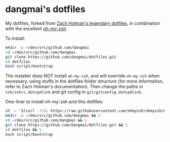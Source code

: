 # dangmai's dotfiles

My dotfiles, forked from [Zach Holman's legendary dotfiles][], in combination with
the excellent [oh-my-zsh][].

To install:
```bash
mkdir -p ~/dev/src/github.com/dangmai
cd ~/dev/src/github.com/dangmai
git clone https://github.com/dangmai/dotfiles.git
cd dotfiles
bash script/bootstrap
```

The installer does NOT install `oh-my-zsh`, and will override `oh-my-zsh` when
necessary, using stuffs in the dotfiles folder structure (for more information,
refer to Zach Holman's documentation). Then change the paths in
`zsh/zshrc.dotsymlink` and git config in `git/gitconfig.dotsymlink`.

One-liner to install oh-my-zsh and this dotfiles:

```bash
sh -c "$(curl -fsSL https://raw.githubusercontent.com/ohmyzsh/ohmyzsh/master/tools/install.sh)" && \
mkdir -p ~/dev/src/github.com/dangmai && \
cd ~/dev/src/github.com/dangmai && \
git clone https://github.com/dangmai/dotfiles.git && \
cd dotfiles && \
bash script/bootstrap
```

[Zach Holman's legendary dotfiles]: https://github.com/holman/dotfiles
[oh-my-zsh]: https://github.com/robbyrussell/oh-my-zsh
